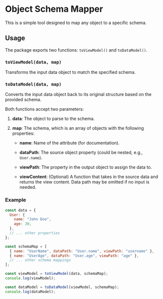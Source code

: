 # Object Schema Mapper

This is a simple tool designed to map any object to a specific schema.

## Usage

The package exports two functions: `toViewModel()` and `toDataModel()`.

### `toViewModel(data, map)`

Transforms the input data object to match the specified schema.

### `toDataModel(data, map)`

Converts the input data object back to its original structure based on the provided schema.

Both functions accept two parameters:

1. **data**: The object to parse to the schema.

2. **map**: The schema, which is an array of objects with the following properties:

   - **name**: Name of the attribute (for documentation).

   - **dataPath**: The source object property (could be nested, e.g., `User.name`).

   - **viewPath**: The property in the output object to assign the data to.

   - **viewContent**: (Optional) A function that takes in the source data and returns the view content. Data path may be omitted if no input is needed.

### Example

```javascript
const data = {
  User: {
    name: "John Doe",
    age: 30,
  },
  // ... other properties
};

const schemaMap = [
  { name: "UserName", dataPath: "User.name", viewPath: "username" },
  { name: "UserAge", dataPath: "User.age", viewPath: "age" },
  // ... other schema mappings
];

const viewModel = toViewModel(data, schemaMap);
console.log(viewModel);

const dataModel = toDataModel(viewModel, schemaMap);
console.log(dataModel);
```
